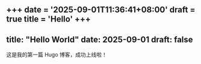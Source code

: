 +++
date = '2025-09-01T11:36:41+08:00'
draft = true
title = 'Hello'
+++
---
title: "Hello World"
date: 2025-09-01
draft: false
---

这是我的第一篇 Hugo 博客，成功上线啦！
